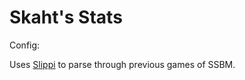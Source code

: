 # Skaht's Stats

Config:

Uses [Slippi](https://github.com/project-slippi/slp-parser-js) to parse through previous games of SSBM.
